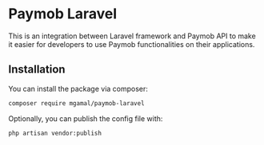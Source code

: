 # Paymob Laravel

This is an integration between Laravel framework and Paymob API to make it easier for developers to use Paymob functionalities on their applications.

## Installation

You can install the package via composer:

```bash
composer require mgamal/paymob-laravel
```

Optionally, you can publish the config file with:

```bash
php artisan vendor:publish
```
